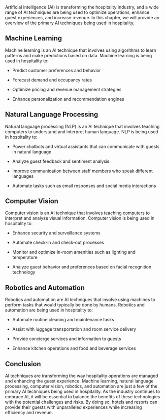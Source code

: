
Artificial intelligence (AI) is transforming the hospitality industry, and a wide range of AI techniques are being used to optimize operations, enhance guest experiences, and increase revenue. In this chapter, we will provide an overview of the primary AI techniques being used in hospitality.

Machine Learning
----------------

Machine learning is an AI technique that involves using algorithms to learn patterns and make predictions based on data. Machine learning is being used in hospitality to:

* Predict customer preferences and behavior

* Forecast demand and occupancy rates

* Optimize pricing and revenue management strategies

* Enhance personalization and recommendation engines

Natural Language Processing
---------------------------

Natural language processing (NLP) is an AI technique that involves teaching computers to understand and interpret human language. NLP is being used in hospitality to:

* Power chatbots and virtual assistants that can communicate with guests in natural language

* Analyze guest feedback and sentiment analysis

* Improve communication between staff members who speak different languages

* Automate tasks such as email responses and social media interactions

Computer Vision
---------------

Computer vision is an AI technique that involves teaching computers to interpret and analyze visual information. Computer vision is being used in hospitality to:

* Enhance security and surveillance systems

* Automate check-in and check-out processes

* Monitor and optimize in-room amenities such as lighting and temperature

* Analyze guest behavior and preferences based on facial recognition technology

Robotics and Automation
-----------------------

Robotics and automation are AI techniques that involve using machines to perform tasks that would typically be done by humans. Robotics and automation are being used in hospitality to:

* Automate routine cleaning and maintenance tasks

* Assist with luggage transportation and room service delivery

* Provide concierge services and information to guests

* Enhance kitchen operations and food and beverage services

Conclusion
----------

AI techniques are transforming the way hospitality operations are managed and enhancing the guest experience. Machine learning, natural language processing, computer vision, robotics, and automation are just a few of the primary AI techniques being used in hospitality. As the industry continues to embrace AI, it will be essential to balance the benefits of these technologies with the potential challenges and risks. By doing so, hotels and resorts can provide their guests with unparalleled experiences while increasing efficiency and revenue.
